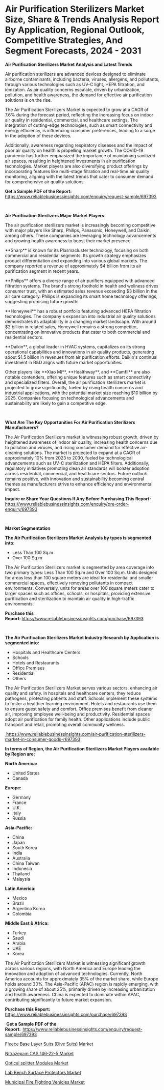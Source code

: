 <p><h1>Air Purification Sterilizers Market Size, Share & Trends Analysis Report By Application, Regional Outlook, Competitive Strategies, And Segment Forecasts, 2024 - 2031</h1></p><p><strong>Air Purification Sterilizers Market Analysis and Latest Trends</strong></p>
<p><p>Air purification sterilizers are advanced devices designed to eliminate airborne contaminants, including bacteria, viruses, allergens, and pollutants, through various technologies such as UV-C light, HEPA filtration, and ionization. As air quality concerns escalate, driven by urbanization, pollution, and health awareness, the demand for effective air purification solutions is on the rise.</p><p>The Air Purification Sterilizers Market is expected to grow at a CAGR of 7.6% during the forecast period, reflecting the increasing focus on indoor air quality in residential, commercial, and healthcare settings. The integration of cutting-edge technologies, such as smart connectivity and energy efficiency, is influencing consumer preferences, leading to a surge in the adoption of these devices.</p><p>Additionally, awareness regarding respiratory diseases and the impact of poor air quality on health is propelling market growth. The COVID-19 pandemic has further emphasized the importance of maintaining sanitized air spaces, resulting in heightened investments in air purification technologies. Market players are also diversifying product offerings by incorporating features like multi-stage filtration and real-time air quality monitoring, aligning with the latest trends that cater to consumer demand for comprehensive air quality solutions.</p></p>
<p><strong>Get a Sample PDF of the Report:&nbsp;</strong> <a href="https://www.reliablebusinessinsights.com/enquiry/request-sample/697393?utm_campaign=1138&utm_medium=2&utm_source=Github&utm_content=ia&utm_term=12102024&utm_id=air-purification-sterilizers">https://www.reliablebusinessinsights.com/enquiry/request-sample/697393</a></p>
<p>&nbsp;</p>
<p><strong>Air Purification Sterilizers Major Market Players</strong></p>
<p><p>The air purification sterilizers market is increasingly becoming competitive with major players like Sharp, Philips, Panasonic, Honeywell, and Daikin, among others. These companies are leveraging technology advancements and growing health awareness to boost their market presence.</p><p>**Sharp** is known for its Plasmacluster technology, focusing on both commercial and residential segments. Its growth strategy emphasizes product differentiation and expanding into various global markets. The company reported a revenue of approximately $4 billion from its air purification segment in recent years.</p><p>**Philips** offers a diverse range of air purifiers equipped with advanced filtration systems. The brand's strong foothold in health and wellness drives consumer trust, with an estimated sales revenue exceeding $3 billion in the air care category. Philips is expanding its smart home technology offerings, suggesting promising future growth.</p><p>**Honeywell** has a robust portfolio featuring advanced HEPA filtration technologies. The company's expansion into industrial air quality solutions demonstrates its adaptability in a changing market landscape. With around $2 billion in related sales, Honeywell remains a strong competitor, concentrating on innovative products that cater to both commercial and residential sectors.</p><p>**Daikin**, a global leader in HVAC systems, capitalizes on its strong operational capabilities and innovations in air quality products, generating about $1.5 billion in revenues from air purification efforts. Daikin's continual investment in R&D aligns with future market opportunities.</p><p>Other players like **Xiao Mi**, **Healthway**, and **Camfil** are also notable contenders, offering unique features such as smart connectivity and specialized filters. Overall, the air purification sterilizers market is projected to grow significantly, fueled by rising health concerns and industrial applications, with the potential market size reaching $10 billion by 2025. Companies focusing on technological advancements and sustainability are likely to gain a competitive edge.</p></p>
<p>&nbsp;</p>
<p><strong>What Are The Key Opportunities For Air Purification Sterilizers Manufacturers?</strong></p>
<p><p>The Air Purification Sterilizers market is witnessing robust growth, driven by heightened awareness of indoor air quality, increasing health concerns due to pollution and viruses, and rising consumer demand for effective air-cleaning solutions. The market is projected to expand at a CAGR of approximately 10% from 2023 to 2030, fueled by technological advancements such as UV-C sterilization and HEPA filters. Additionally, regulatory initiatives promoting clean air standards will bolster adoption across residential, commercial, and healthcare sectors. Future outlook remains positive, with innovation and sustainability becoming central themes as manufacturers strive to enhance efficiency and environmental impact.</p></p>
<p><strong>Inquire or Share Your Questions If Any Before Purchasing This Report:</strong> <a href="https://www.reliablebusinessinsights.com/enquiry/pre-order-enquiry/697393?utm_campaign=1138&utm_medium=2&utm_source=Github&utm_content=ia&utm_term=12102024&utm_id=air-purification-sterilizers">https://www.reliablebusinessinsights.com/enquiry/pre-order-enquiry/697393</a></p>
<p>&nbsp;</p>
<p><strong>Market Segmentation</strong></p>
<p><strong>The Air Purification Sterilizers Market Analysis by types is segmented into:</strong></p>
<p><ul><li>Less Than 100 Sq.m</li><li>Over 100 Sq.m</li></ul></p>
<p><p>The Air Purification Sterilizers market is segmented by area coverage into two primary types: Less Than 100 Sq.m and Over 100 Sq.m. Units designed for areas less than 100 square meters are ideal for residential and smaller commercial spaces, effectively removing pollutants in compact environments. Conversely, units for areas over 100 square meters cater to larger spaces such as offices, schools, or hospitals, providing extensive purification and sterilization to maintain air quality in high-traffic environments.</p></p>
<p><strong>Purchase this Report:&nbsp;</strong><a href="https://www.reliablebusinessinsights.com/purchase/697393?utm_campaign=1138&utm_medium=2&utm_source=Github&utm_content=ia&utm_term=12102024&utm_id=air-purification-sterilizers">https://www.reliablebusinessinsights.com/purchase/697393</a></p>
<p>&nbsp;</p>
<p><strong>The Air Purification Sterilizers Market Industry Research by Application is segmented into:</strong></p>
<p><ul><li>Hospitals and Healthcare Centers</li><li>Schools</li><li>Hotels and Restaurants</li><li>Office Premises</li><li>Residential</li><li>Others</li></ul></p>
<p><p>The Air Purification Sterilizers Market serves various sectors, enhancing air quality and safety. In hospitals and healthcare centers, they reduce pathogens, protecting patients and staff. Schools implement these systems to foster a healthier learning environment. Hotels and restaurants use them to ensure guest safety and comfort. Office premises benefit from cleaner air, improving employee well-being and productivity. Residential spaces adopt air purification for family health. Other applications include public transport and retail, promoting overall community wellness.</p></p>
<p><a href="https://www.reliablebusinessinsights.com/air-purification-sterilizers-market-in-consumer-goods-r697393?utm_campaign=1138&utm_medium=2&utm_source=Github&utm_content=ia&utm_term=12102024&utm_id=air-purification-sterilizers">&nbsp;https://www.reliablebusinessinsights.com/air-purification-sterilizers-market-in-consumer-goods-r697393</a></p>
<p><strong>In terms of Region, the Air Purification Sterilizers Market Players available by Region are:</strong></p>
<p>
    <p> <strong> North America: </strong>
        <ul>
            <li>United States</li>
            <li>Canada</li>
        </ul>
        </p> 
    <p> <strong> Europe: </strong>
        <ul>
            <li>Germany</li>
            <li>France</li>
            <li>U.K.</li>
            <li>Italy</li>
            <li>Russia</li>
        </ul>
        </p> 
    <p> <strong> Asia-Pacific: </strong>
        <ul>
            <li>China</li>
            <li>Japan</li>
            <li>South Korea</li>
            <li>India</li>
            <li>Australia</li>
            <li>China Taiwan</li>
            <li>Indonesia</li>
            <li>Thailand</li>
            <li>Malaysia</li>
        </ul>
        </p> 
    <p> <strong> Latin America: </strong>
        <ul>
            <li>Mexico</li>
            <li>Brazil</li>
            <li>Argentina Korea</li>
            <li>Colombia</li>
        </ul>
        </p> 
    <p> <strong> Middle East & Africa: </strong>
        <ul>
            <li>Turkey</li>
            <li>Saudi</li>
            <li>Arabia</li>
            <li>UAE</li>
            <li>Korea</li>
        </ul>
    </p>
    </p>
<p><p>The Air Purification Sterilizers Market is witnessing significant growth across various regions, with North America and Europe leading the innovation and adoption of advanced technologies. Currently, North America accounts for approximately 35% of the market share, while Europe holds around 30%. The Asia-Pacific (APAC) region is rapidly emerging, with a growing share of about 25%, primarily driven by increasing urbanization and health awareness. China is expected to dominate within APAC, contributing significantly to future market expansion.</p></p>
<p><strong>Purchase this Report: </strong><a href="https://www.reliablebusinessinsights.com/purchase/697393?utm_campaign=1138&utm_medium=2&utm_source=Github&utm_content=ia&utm_term=12102024&utm_id=air-purification-sterilizers">https://www.reliablebusinessinsights.com/purchase/697393</a></p>
<p>&nbsp;<strong>Get a Sample PDF of the Report:&nbsp;&nbsp;</strong><a href="https://www.reliablebusinessinsights.com/enquiry/request-sample/697393?utm_campaign=1138&utm_medium=2&utm_source=Github&utm_content=ia&utm_term=12102024&utm_id=air-purification-sterilizers">https://www.reliablebusinessinsights.com/enquiry/request-sample/697393</a></p>
<p><strong></strong></p>
<p><p><a href="https://www.linkedin.com/pulse/fleece-base-layer-suits-dive-market-outlook-forecast-from-yboie?utm_campaign=1138&utm_medium=2&utm_source=Github&utm_content=ia&utm_term=12102024&utm_id=air-purification-sterilizers">Fleece Base Layer Suits (Dive Suits) Market</a></p><p><a href="https://github.com/ChiragRp1/Market-Research-Report-List-6/blob/main/nitrazepam-cas-146-22-5-market.md?utm_campaign=1138&utm_medium=2&utm_source=Github&utm_content=ia&utm_term=12102024&utm_id=air-purification-sterilizers">Nitrazepam CAS 146-22-5 Market</a></p><p><a href="https://www.linkedin.com/pulse/strategic-roadmap-success-global-optical-splitter-modules-market-8kdre?utm_campaign=1138&utm_medium=2&utm_source=Github&utm_content=ia&utm_term=12102024&utm_id=air-purification-sterilizers">Optical splitter Modules Market</a></p><p><a href="https://www.linkedin.com/pulse/investment-opportunities-lab-bench-surface-protectors-sector-risk-vexhe?utm_campaign=1138&utm_medium=2&utm_source=Github&utm_content=ia&utm_term=12102024&utm_id=air-purification-sterilizers">Lab Bench Surface Protectors Market</a></p><p><a href="https://github.com/nicolette8ozlpl/Market-Research-Report-List-1/blob/main/municipal-fire-fighting-vehicles-market.md?utm_campaign=1138&utm_medium=2&utm_source=Github&utm_content=ia&utm_term=12102024&utm_id=air-purification-sterilizers">Municipal Fire Fighting Vehicles Market</a></p></p>
